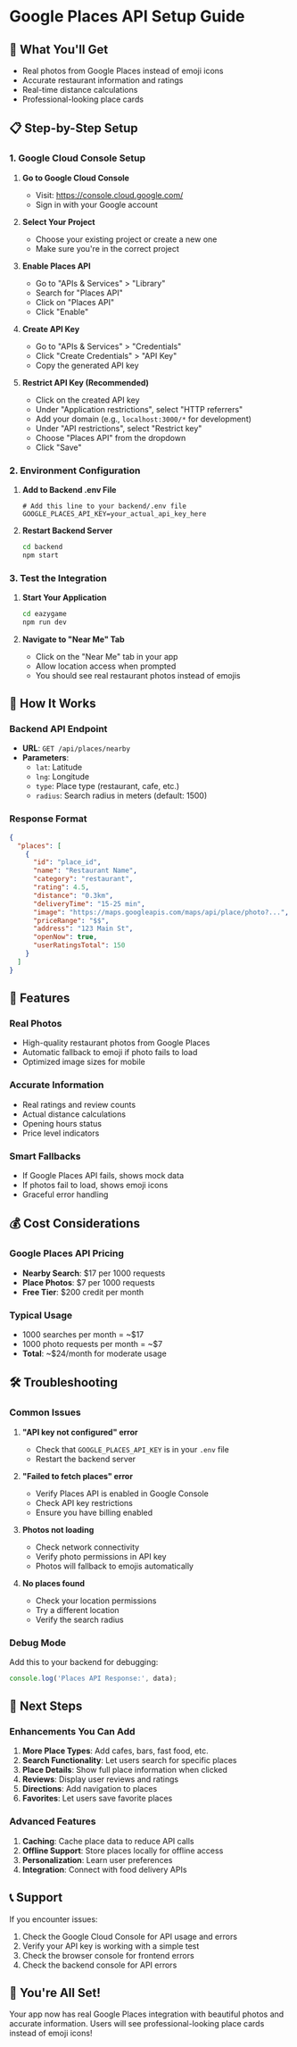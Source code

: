 # Google Places API Setup Guide

## 🎯 **What You'll Get**
- Real photos from Google Places instead of emoji icons
- Accurate restaurant information and ratings
- Real-time distance calculations
- Professional-looking place cards

## 📋 **Step-by-Step Setup**

### **1. Google Cloud Console Setup**

1. **Go to Google Cloud Console**
   - Visit: https://console.cloud.google.com/
   - Sign in with your Google account

2. **Select Your Project**
   - Choose your existing project or create a new one
   - Make sure you're in the correct project

3. **Enable Places API**
   - Go to "APIs & Services" > "Library"
   - Search for "Places API"
   - Click on "Places API"
   - Click "Enable"

4. **Create API Key**
   - Go to "APIs & Services" > "Credentials"
   - Click "Create Credentials" > "API Key"
   - Copy the generated API key

5. **Restrict API Key (Recommended)**
   - Click on the created API key
   - Under "Application restrictions", select "HTTP referrers"
   - Add your domain (e.g., `localhost:3000/*` for development)
   - Under "API restrictions", select "Restrict key"
   - Choose "Places API" from the dropdown
   - Click "Save"

### **2. Environment Configuration**

1. **Add to Backend .env File**
   ```env
   # Add this line to your backend/.env file
   GOOGLE_PLACES_API_KEY=your_actual_api_key_here
   ```

2. **Restart Backend Server**
   ```bash
   cd backend
   npm start
   ```

### **3. Test the Integration**

1. **Start Your Application**
   ```bash
   cd eazygame
   npm run dev
   ```

2. **Navigate to "Near Me" Tab**
   - Click on the "Near Me" tab in your app
   - Allow location access when prompted
   - You should see real restaurant photos instead of emojis

## 🔧 **How It Works**

### **Backend API Endpoint**
- **URL**: `GET /api/places/nearby`
- **Parameters**:
  - `lat`: Latitude
  - `lng`: Longitude  
  - `type`: Place type (restaurant, cafe, etc.)
  - `radius`: Search radius in meters (default: 1500)

### **Response Format**
```json
{
  "places": [
    {
      "id": "place_id",
      "name": "Restaurant Name",
      "category": "restaurant",
      "rating": 4.5,
      "distance": "0.3km",
      "deliveryTime": "15-25 min",
      "image": "https://maps.googleapis.com/maps/api/place/photo?...",
      "priceRange": "$$",
      "address": "123 Main St",
      "openNow": true,
      "userRatingsTotal": 150
    }
  ]
}
```

## 🎨 **Features**

### **Real Photos**
- High-quality restaurant photos from Google Places
- Automatic fallback to emoji if photo fails to load
- Optimized image sizes for mobile

### **Accurate Information**
- Real ratings and review counts
- Actual distance calculations
- Opening hours status
- Price level indicators

### **Smart Fallbacks**
- If Google Places API fails, shows mock data
- If photos fail to load, shows emoji icons
- Graceful error handling

## 💰 **Cost Considerations**

### **Google Places API Pricing**
- **Nearby Search**: $17 per 1000 requests
- **Place Photos**: $7 per 1000 requests
- **Free Tier**: $200 credit per month

### **Typical Usage**
- 1000 searches per month = ~$17
- 1000 photo requests per month = ~$7
- **Total**: ~$24/month for moderate usage

## 🛠️ **Troubleshooting**

### **Common Issues**

1. **"API key not configured" error**
   - Check that `GOOGLE_PLACES_API_KEY` is in your `.env` file
   - Restart the backend server

2. **"Failed to fetch places" error**
   - Verify Places API is enabled in Google Console
   - Check API key restrictions
   - Ensure you have billing enabled

3. **Photos not loading**
   - Check network connectivity
   - Verify photo permissions in API key
   - Photos will fallback to emojis automatically

4. **No places found**
   - Check your location permissions
   - Try a different location
   - Verify the search radius

### **Debug Mode**
Add this to your backend for debugging:
```javascript
console.log('Places API Response:', data);
```

## 🚀 **Next Steps**

### **Enhancements You Can Add**
1. **More Place Types**: Add cafes, bars, fast food, etc.
2. **Search Functionality**: Let users search for specific places
3. **Place Details**: Show full place information when clicked
4. **Reviews**: Display user reviews and ratings
5. **Directions**: Add navigation to places
6. **Favorites**: Let users save favorite places

### **Advanced Features**
1. **Caching**: Cache place data to reduce API calls
2. **Offline Support**: Store places locally for offline access
3. **Personalization**: Learn user preferences
4. **Integration**: Connect with food delivery APIs

## 📞 **Support**

If you encounter issues:
1. Check the Google Cloud Console for API usage and errors
2. Verify your API key is working with a simple test
3. Check the browser console for frontend errors
4. Check the backend console for API errors

## 🎉 **You're All Set!**

Your app now has real Google Places integration with beautiful photos and accurate information. Users will see professional-looking place cards instead of emoji icons!



